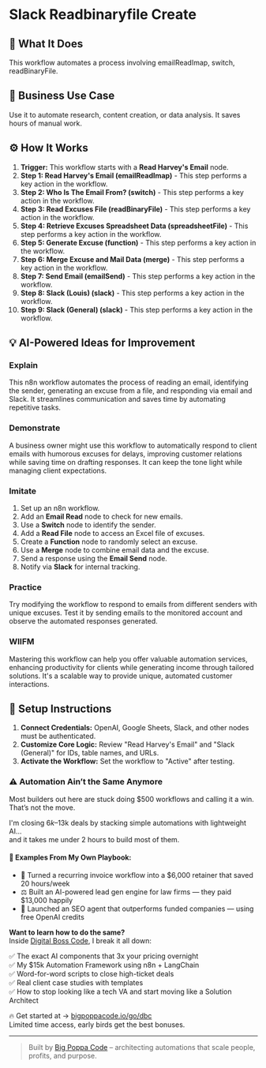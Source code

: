 # Slack Readbinaryfile Create

## 🚀 What It Does
This workflow automates a process involving emailReadImap, switch, readBinaryFile.

## 💼 Business Use Case
Use it to automate research, content creation, or data analysis. It saves hours of manual work.

## ⚙️ How It Works
1.  **Trigger:** This workflow starts with a **Read Harvey's Email** node.
2. **Step 1: Read Harvey's Email (emailReadImap)** - This step performs a key action in the workflow.
3. **Step 2: Who Is The Email From? (switch)** - This step performs a key action in the workflow.
4. **Step 3: Read Excuses File (readBinaryFile)** - This step performs a key action in the workflow.
5. **Step 4: Retrieve Excuses Spreadsheet Data (spreadsheetFile)** - This step performs a key action in the workflow.
6. **Step 5: Generate Excuse (function)** - This step performs a key action in the workflow.
7. **Step 6: Merge Excuse and Mail Data (merge)** - This step performs a key action in the workflow.
8. **Step 7: Send Email (emailSend)** - This step performs a key action in the workflow.
9. **Step 8: Slack (Louis) (slack)** - This step performs a key action in the workflow.
10. **Step 9: Slack (General) (slack)** - This step performs a key action in the workflow.

## 💡 AI-Powered Ideas for Improvement
### Explain
This n8n workflow automates the process of reading an email, identifying the sender, generating an excuse from a file, and responding via email and Slack. It streamlines communication and saves time by automating repetitive tasks.

### Demonstrate
A business owner might use this workflow to automatically respond to client emails with humorous excuses for delays, improving customer relations while saving time on drafting responses. It can keep the tone light while managing client expectations.

### Imitate
1. Set up an n8n workflow.
2. Add an **Email Read** node to check for new emails.
3. Use a **Switch** node to identify the sender.
4. Add a **Read File** node to access an Excel file of excuses.
5. Create a **Function** node to randomly select an excuse.
6. Use a **Merge** node to combine email data and the excuse.
7. Send a response using the **Email Send** node.
8. Notify via **Slack** for internal tracking.

### Practice
Try modifying the workflow to respond to emails from different senders with unique excuses. Test it by sending emails to the monitored account and observe the automated responses generated.

### WIIFM
Mastering this workflow can help you offer valuable automation services, enhancing productivity for clients while generating income through tailored solutions. It's a scalable way to provide unique, automated customer interactions.

## 🔧 Setup Instructions
1. **Connect Credentials:** OpenAI, Google Sheets, Slack, and other nodes must be authenticated.
2. **Customize Core Logic:** Review "Read Harvey's Email" and "Slack (General)" for IDs, table names, and URLs.
3. **Activate the Workflow:** Set the workflow to "Active" after testing.

### ⚠️ Automation Ain’t the Same Anymore

Most builders out here are stuck doing $500 workflows and calling it a win.  
That’s not the move.  

I'm closing $6k–$13k deals by stacking simple automations with lightweight AI...  
and it takes me under 2 hours to build most of them.

#### 🧠 Examples From My Own Playbook:
- 🔁 Turned a recurring invoice workflow into a $6,000 retainer that saved 20 hours/week  
- ⚖️ Built an AI-powered lead gen engine for law firms — they paid $13,000 happily  
- 🚀 Launched an SEO agent that outperforms funded companies — using free OpenAI credits  

**Want to learn how to do the same?**  
Inside [Digital Boss Code](https://bigpoppacode.io/go/dbc), I break it all down:

✅ The exact AI components that 3x your pricing overnight  
✅ My $15k Automation Framework using n8n + LangChain  
✅ Word-for-word scripts to close high-ticket deals  
✅ Real client case studies with templates  
✅ How to stop looking like a tech VA and start moving like a Solution Architect  

🔥 Get started at → [bigpoppacode.io/go/dbc](https://bigpoppacode.io/go/dbc)  
Limited time access, early birds get the best bonuses.

---
> Built by [Big Poppa Code](https://bigpoppacode.io) – architecting automations that scale people, profits, and purpose.
